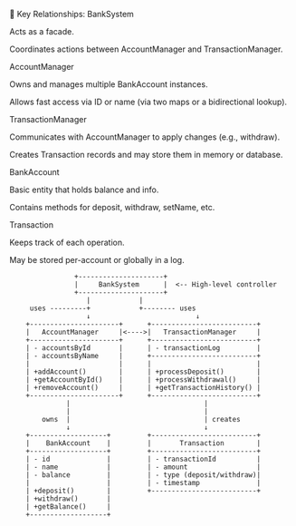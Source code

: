 🔁 Key Relationships:
BankSystem

Acts as a facade.

Coordinates actions between AccountManager and TransactionManager.

AccountManager

Owns and manages multiple BankAccount instances.

Allows fast access via ID or name (via two maps or a bidirectional lookup).

TransactionManager

Communicates with AccountManager to apply changes (e.g., withdraw).

Creates Transaction records and may store them in memory or database.

BankAccount

Basic entity that holds balance and info.

Contains methods for deposit, withdraw, setName, etc.

Transaction

Keeps track of each operation.

May be stored per-account or globally in a log.



                    +---------------------+
                    |     BankSystem      |  <-- High-level controller
                    +---------------------+
                       |            |
         uses ---------+            +-------- uses
                       ↓                          ↓
        +----------------------+      +--------------------------+
        |   AccountManager     |<---->|   TransactionManager     |
        +----------------------+      +--------------------------+
        | - accountsById       |      | - transactionLog         |
        | - accountsByName     |      +--------------------------+
        |                      |      |                          |
        | +addAccount()        |      | +processDeposit()        |
        | +getAccountById()    |      | +processWithdrawal()     |
        | +removeAccount()     |      | +getTransactionHistory() |
        +----------------------+      +--------------------------+
                  |                                 |
                  |                                 |
            owns  |                                 | creates
                  ↓                                 ↓
        +-------------------+         +--------------------------+
        |    BankAccount    |         |       Transaction        |
        +-------------------+         +--------------------------+
        | - id              |         | - transactionId          |
        | - name            |         | - amount                 |
        | - balance         |         | - type (deposit/withdraw)|
        |                   |         | - timestamp              |
        | +deposit()        |         +--------------------------+
        | +withdraw()       |
        | +getBalance()     |
        +-------------------+

